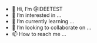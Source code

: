 - 👋 Hi, I’m @IDEETEST
- 👀 I’m interested in ...
- 🌱 I’m currently learning ...
- 💞️ I’m looking to collaborate on ...
- 📫 How to reach me ...

<!---
IDEETEST/IDEETEST is a ✨ special ✨ repository because its `README.md` (this file) appears on your GitHub profile.
You can click the Preview link to take a look at your changes.
--->
